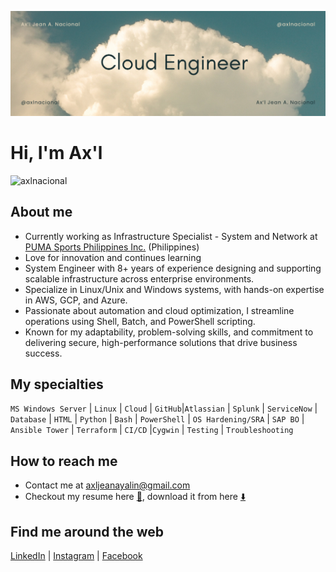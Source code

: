 
![banner](./resources/image/banner.png)

# Hi, I'm Ax'l

<p align="left"> <img src="https://komarev.com/ghpvc/?username=axlnacional&label=Profile%20views&color=0e75b6&style=flat" alt="axlnacional" /> </p>

## About me

- Currently working as Infrastructure Specialist - System and Network at [PUMA Sports Philippines Inc.](https://www.linkedin.com/company/puma/life/ourculture/) (Philippines)
- Love for innovation and continues learning
- System Engineer with 8+ years of experience designing and supporting scalable infrastructure across enterprise environments.
- Specialize in Linux/Unix and Windows systems, with hands-on expertise in AWS, GCP, and Azure. 
- Passionate about automation and cloud optimization, I streamline operations using Shell, Batch, and PowerShell scripting. 
- Known for my adaptability, problem-solving skills, and commitment to delivering secure, high-performance solutions that drive business success.

## My specialties

`MS Windows Server` | `Linux` | `Cloud` | `GitHub`|`Atlassian` | `Splunk` | `ServiceNow` | `Database` | `HTML` | `Python` | `Bash` | `PowerShell` | `OS Hardening/SRA` | `SAP BO` | `Ansible Tower` | `Terraform` | `CI/CD` |`Cygwin` | `Testing` | `Troubleshooting`

## How to reach me
- Contact me at [axljeanayalin@gmail.com](mailto:axljeanayalin@gmail.com)
- Checkout my resume here [📝](https://htmlpreview.github.io/?https://raw.githubusercontent.com/axlnacional/axlnacional/main/output/axlnacional-resume.html?sanitize=true), download it from here [⬇️](https://github.com/axlnacional/axlnacional/raw/main/output/axlnacional-resume.pdf) 

## Find me around the web
[LinkedIn](https://https://linkedin.com/in/axljeannacional) | [Instagram](https://instagram.com/axleration01) | [Facebook](https://fb.com/axljeann)

